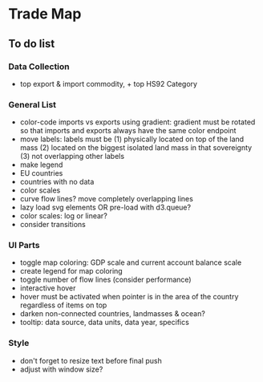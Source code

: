 # Trade Map

## To do list

### Data Collection
* top export & import commodity, + top HS92 Category

### General List
* color-code imports vs exports using gradient: gradient must be rotated so that imports and exports always have the same color endpoint
* move labels: labels must be (1) physically located on top of the land mass (2) located on the biggest isolated land mass in that sovereignty (3) not overlapping other labels
* make legend
 * EU countries
 * countries with no data
 * color scales
* curve flow lines? move completely overlapping lines
* lazy load svg elements OR pre-load with d3.queue?
* color scales: log or linear?
* consider transitions

### UI Parts
* toggle map coloring: GDP scale and current account balance scale
 * create legend for map coloring
* toggle number of flow lines (consider performance)
* interactive hover
 * hover must be activated when pointer is in the area of the country regardless of items on top
 * darken non-connected countries, landmasses & ocean?
 * tooltip: data source, data units, data year, specifics

### Style
* don't forget to resize text before final push
 * adjust with window size?

